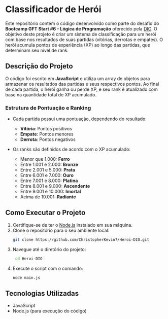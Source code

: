 # Classificador de Herói

Este repositório contém o código desenvolvido como parte do desafio do **Bootcamp GFT Start #6 - Lógica de Programação** oferecido pela [DIO](https://dio.me). O objetivo deste projeto é criar um sistema de classificação para um herói com base nos resultados de suas partidas (vitórias, derrotas e empates). O herói acumula pontos de experiência (XP) ao longo das partidas, que determinam seu nível de rank.

## Descrição do Projeto

O código foi escrito em **JavaScript** e utiliza um array de objetos para armazenar os resultados das partidas e seus respectivos pontos. Ao final de cada partida, o herói ganha ou perde XP, e seu rank é atualizado com base na quantidade total de XP acumulado.

### Estrutura de Pontuação e Ranking

- Cada partida possui uma pontuação, dependendo do resultado:
  - **Vitória**: Pontos positivos
  - **Empate**: Pontos menores
  - **Derrota**: Pontos negativos

- Os ranks são definidos de acordo com o XP acumulado:
  - Menor que 1.000: **Ferro**
  - Entre 1.001 e 2.000: **Bronze**
  - Entre 2.001 e 5.000: **Prata**
  - Entre 6.001 e 7.000: **Ouro**
  - Entre 7.001 e 8.000: **Platina**
  - Entre 8.001 e 9.000: **Ascendente**
  - Entre 9.001 e 10.000: **Imortal**
  - Acima de 10.001: **Radiante**

## Como Executar o Projeto

1. Certifique-se de ter o [Node.js](https://nodejs.org/) instalado em sua máquina.
2. Clone o repositório para o seu ambiente local:
   ```bash
   git clone https://github.com/ChristopherKevin7/Heroi-DIO.git
3. Navegue até o diretório do projeto:
   ```bash
    cd Heroi-DIO
4. Execute o script com o comando:
    ```bash
    node main.js

## Tecnologias Utilizadas
- JavaScript
- Node.js (para execução do código)
